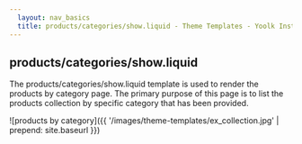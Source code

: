 ```yaml
---
  layout: nav_basics
  title: products/categories/show.liquid - Theme Templates - Yoolk Instant Website Themes
---
```


<h2 class="section-title">products/categories/show.liquid</h2>

The products/categories/show.liquid template is used to render the products by category page. The primary purpose of this page is to list the products collection by specific category that has been provided.

![products by category]({{ '/images/theme-templates/ex_collection.jpg' | prepend: site.baseurl }})
